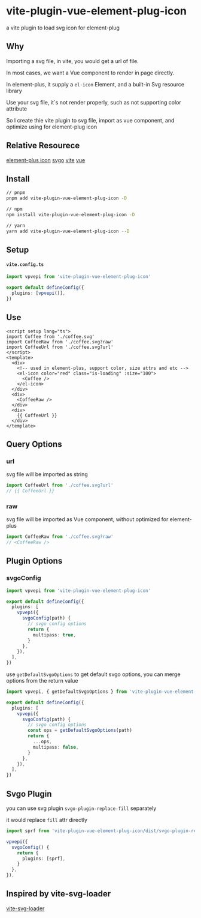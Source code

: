 # vite-plugin-vue-element-plug-icon

a vite plugin to load svg icon for element-plug

## Why

Importing a svg file, in vite, you would get a url of file.

In most cases, we want a Vue component to render in page directly.

In element-plus, it supply a `el-icon` Element, and a built-in Svg resource library

Use your svg file, it`s not render properly, such as not supporting color attribute

So I create thie vite plugin to svg file, import as vue component, and optimize using for element-plug icon

## Relative Resourece

[element-plus icon](https://element-plus.org/en-US/component/container.html)
[svgo](https://github.com/svg/svgo)
[vite](https://vitejs.dev/)
[vue](https://vuejs.org/)

## Install

```bash
// pnpm
pnpm add vite-plugin-vue-element-plug-icon -D

// npm
npm install vite-plugin-vue-element-plug-icon -D

// yarn
yarn add vite-plugin-vue-element-plug-icon --D
```

## Setup

#### `vite.config.ts`

```ts
import vpvepi from 'vite-plugin-vue-element-plug-icon'

export default defineConfig({
  plugins: [vpvepi()],
})
```

## Use

```vue
<script setup lang="ts">
import Coffee from './coffee.svg'
import CoffeeRaw from './coffee.svg?raw'
import CoffeeUrl from './coffee.svg?url'
</script>
<template>
  <div>
    <!-- used in element-plus, support color, size attrs and etc -->
    <el-icon color="red" class="is-loading" :size="100">
      <Coffee />
    </el-icon>
  </div>
  <div>
    <CoffeeRaw />
  </div>
  <div>
    {{ CoffeeUrl }}
  </div>
</template>
```

## Query Options

### url

svg file will be imported as string

```ts
import CoffeeUrl from './coffee.svg?url'
// {{ CoffeeUrl }}
```

### raw

svg file will be imported as Vue component, without optimized for element-plus

```ts
import CoffeeRaw from './coffee.svg?raw'
// <CoffeeRaw />
```

## Plugin Options

### svgoConfig

```ts
import vpvepi from 'vite-plugin-vue-element-plug-icon'

export default defineConfig({
  plugins: [
    vpvepi({
      svgoConfig(path) {
        // svgo config options
        return {
          multipass: true,
        }
      },
    }),
  ],
})
```

use `getDefaultSvgoOptions` to get default svgo options, you can merge options from the return value

```ts
import vpvepi, { getDefaultSvgoOptions } from 'vite-plugin-vue-element-plug-icon'

export default defineConfig({
  plugins: [
    vpvepi({
      svgoConfig(path) {
        // svgo config options
        const ops = getDefaultSvgoOptions(path)
        return {
          ...ops,
          multipass: false,
        }
      },
    }),
  ],
})
```

## Svgo Plugin

you can use svg plugin `svgo-plugin-replace-fill` separately

it would replace `fill` attr directly

```ts
import sprf from 'vite-plugin-vue-element-plug-icon/dist/svgo-plugin-replace-fill.cjs'

vpvepi({
  svgoConfig() {
    return {
      plugins: [sprf],
    }
  },
}),
```

## Inspired by vite-svg-loader

[vite-svg-loader](https://github.com/jpkleemans/vite-svg-loader)
